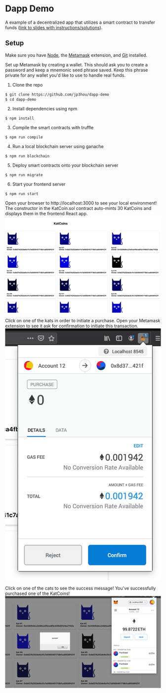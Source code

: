 # Dapp Demo
A example of a decentralized app that utilizes a smart contract to transfer funds ([link to slides with instructions/solutions](https://docs.google.com/presentation/d/15LqMhebc0wOZNEtneU-mZjJ-r1l-Z9bLvIgNk2d8ePU/edit?usp=sharing)).

## Setup

Make sure you have [Node](https://nodejs.org), the [Metamask](https://metamask.io/) extension, and [Git](https://git-scm.com/book/en/v2/Getting-Started-Installing-Git) installed.

Set up Metamask by creating a wallet. This should ask you to create a password and keep a mnemonic seed phrase saved. Keep this phrase private for any wallet you'd like to use to handle real funds.

1. Clone the repo

```
$ git clone https://github.com/jp3hou/dapp-demo
$ cd dapp-demo
```

2. Install dependencies using npm

```
$ npm install
```

3. Compile the smart contracts with truffle

```
$ npm run compile
```

4. Run a local blockchain server using ganache

```
$ npm run blockchain
```

5. Deploy smart contracts onto your blockchain server

```
$ npm run migrate
```
6. Start your frontend server

```
$ npm run start
```

Open your browser to http://localhost:3000 to see your local environment!
The constructor in the KatCoin.sol contract auto-mints 30 KatCoins and displays them in the frontend React app.
![Screenshot](/screenshots/kats_home.png?raw=true)

Click on one of the kats in order to initiate a purchase. Open your Metamask extension to see it ask for confirmation to initiate this transaction.
![Screenshot](/screenshots/confirm_metamask_transaction.png?raw=true)


Click on one of the cats to see the success message! You've successfully purchased one of the KatCoins!
![Screenshot](/screenshots/successful_purchase.png?raw=true)
